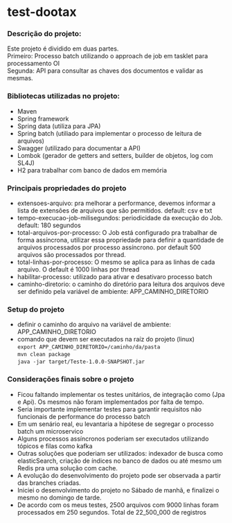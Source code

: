 # test-dootax

### Descrição do projeto:
Este projeto é dividido em duas partes.
<br>Primeiro: Processo batch utilizando o approach de job em tasklet para processamento OI
<br>Segunda: API para consultar as chaves dos documentos e validar as mesmas.

### Bibliotecas utilizadas no projeto:
- Maven
- Spring framework
- Spring data (utiliza para JPA)
- Spring batch (utiliado para implementar o processo de leitura de arquivos)
- Swagger (utilizado para documentar a API)
- Lombok (gerador de getters and setters, builder de objetos, log com SL4J)
- H2 para trabalhar com banco de dados em memória

### Principais propriedades do projeto
- extensoes-arquivo: pra melhorar a performance, devemos informar a lista de extensões de arquivos que são permitidos.
  default: csv e txt
- tempo-execucao-job-milisegundos: periodicidade da execução do Job. default: 180 segundos
- total-arquivos-por-processo: O Job está configurado pra trabalhar de forma assíncrona, utilizar essa
  propriedade para definir a quantidade de arquivos processados por processo assíncrono.
  por default 500 arquivos são processados por thread. 
- total-linhas-por-processo: O mesmo se aplica para as linhas de cada arquivo. O default é 1000 linhas por thread
- habilitar-processo: utilizado para ativar e desativaro processo batch
- caminho-diretorio: o caminho do diretório para leitura dos arquivos deve ser definido pela variável de ambiente:
                     APP_CAMINHO_DIRETORIO
                     
### Setup do projeto
- definir o caminho do arquivo na variável de ambiente: APP_CAMINHO_DIRETORIO
- comando que devem ser executados na raíz do projeto (linux)
<br>`export APP_CAMINHO_DIRETORIO=/caminho/da/pasta`
<br>`mvn clean package`
<br>`java -jar target/Teste-1.0.0-SNAPSHOT.jar`

### Considerações finais sobre o projeto
- Ficou faltando implementar os testes unitários, de integração como (Jpa e Api). 
  Os mesmos não foram implementados por falta de tempo.
- Seria importante implementar testes para garantir requisitos não funcionais
  de performance do processo batch
- Em um senário real, eu levantaria a hipótese de segregar o processo batch um microservico
- Alguns processos assíncronos poderiam ser executados utilizando tópicos e filas como kafka
- Outras soluções que poderiam ser utilizados: indexador de busca como elasticSearch, criação de índices no banco de dados
  ou até mesmo um Redis pra uma solução com cache.
- A evolução do desenvolvimento do projeto pode ser observada a partir das branches criadas.
- Iniciei o desenvolvimento do projeto no Sábado de manhã, e finalizei o mesmo no domingo de tarde.
- De acordo com os meus testes, 2500 arquivos com 9000 linhas foram processados em 250 segundos. Total de 22_500_000 de registros
